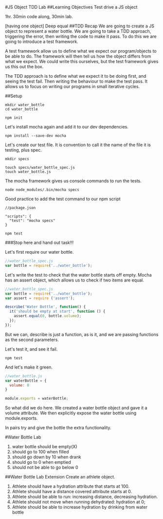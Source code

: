 #JS Object TDD Lab
##Learning Objectives
Test drive a JS object

1hr.
30min code along, 30min lab.


[having one object]
Deep equal
##TDD Recap
We are going to create a JS object to represent a water bottle. We are going to take a TDD approach, triggering the error,  then writing the code to make it pass.  To do this we are going to introduce a test framework.

A test framework allow us to define what we expect our program/objects to be able to do.  The framework will then tell us how the object differs from what we expect. We could write this ourselves, but the test framework gives us this out the box.

The TDD approach is to define what we expect it to be doing first, and seeing the test fail.  Then writing the behaviour to make the test pass.  It allows us to focus on writing our programs in small iterative cycles.


##Setup

```
mkdir water_bottle
cd water_bottle
```

```
npm init
```

 Let's install mocha again and add it to our dev dependencies.

```
npm install --save-dev mocha
```

Let's create our test file.  It is convention to call it the name of the file it is testing, plus spec.

```
mkdir specs
```

```
touch specs/water_bottle_spec.js
touch water_bottle.js
```

The mocha framework gives us console commands to run the tests.

```
node node_modules/.bin/mocha specs
```

Good practice to add the test command to our npm script

```
//package.json

"scripts": {
  "test": "mocha specs"
}
```

```
npm test
```
###Stop here and hand out task!!!

Let's first require our water bottle.

```js
//water_bottle_spec.js
var bottle = require('../water_bottle');
```

Let's write the test to check that the water bottle starts off empty.
Mocha has an assert object, which allows us to check if two items are equal.

```js
//water_bottle_spec.js
var bottle = require('../water_bottle');
var assert = require ('assert');

describe('Water Bottle', function() {
  it('should be empty at start', function () {
    assert.equal(0, bottle.volume);
  });
});
```
But we can,  describe is just a function, as is it, and we are passing functions as the second parameters.

Let's test it, and see it fail.

```
npm test
```


And let's make it green.

```js
//water_bottle.js
var waterBottle = {
  volume: 0
}

module.exports = waterBottle;
```


So what did we do here.  We created a water bottle object and gave it a volume attribute.  We then explicitly expose the water bottle using module.exports.

In pairs try and give the bottle the extra functionality.

#Water Bottle Lab
1. water bottle should be empty(X)
2. should go to 100 when filled
3. should go down by 10 when drank
4. should go to 0 when emptied
5. should not be able to go below 0


##Water Bottle Lab Extension
Create an athlete object.

1. Athlete should have a hydration attribute that starts at 100.
2. Athlete should have a distance covered attribute starts at 0.
3. Athlete should be able to run:  increasing distance, decreasing hydration.
4. Athlete should not move when running dehydrated: hydration at 0;
5. Athlete should be able to increase hydration by drinking from water bottle
